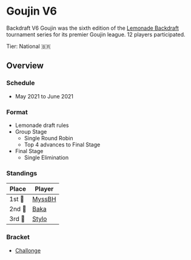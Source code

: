 # Goujin V6

Backdraft V6 Goujin was the sixth edition of the [Lemonade Backdraft](bdmain.md) tournament series for its premier Goujin league.
12 players participated.

Tier: National :brazil:

## Overview

### Schedule
- May 2021 to June 2021

### Format
- Lemonade draft rules
- Group Stage
    - Single Round Robin 
    - Top 4 advances to Final Stage
- Final Stage
    - Single Elimination

### Standings

|Place|Player|
|-|-|
|1st :1st_place_medal:| [MyssBH](../../players/brazilian/myssbh.md) |
|2nd :2nd_place_medal:| [Baka](../../players/brazilian/baka.md) |
|3rd :3rd_place_medal:| [Stylo](../../players/brazilian/stylo.md) |

### Bracket
- [Challonge](https://challonge.com/BDV6)
